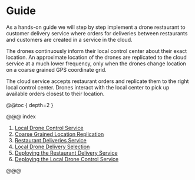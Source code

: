 # Guide

As a hands-on guide we will step by step implement a drone restaurant to customer delivery service where orders for deliveries
between restaurants and customers are created in a service in the cloud.

The drones continuously inform their local control center about their exact location. An approximate
location of the drones are replicated to the cloud service at a much lower frequency, only when the drones change 
location on a coarse grained GPS coordinate grid.

The cloud service accepts restaurant orders and replicate them to the right local control center. Drones interact with
the local center to pick up available orders closest to their location.

@@toc { depth=2 }

@@@ index

1. [Local Drone Control Service](guide/1-local-drone-control-service.md)
2. [Coarse Grained Location Replication](guide/2-drone-location-to-cloud-service.md)
3. [Restaurant Deliveries Service](guide/3-restaurant-deliveries-service.md)
4. [Local Drone Delivery Selection](guide/4-local-drone-delivery-selection.md)
5. [Deploying the Restaurant Delivery Service](guide/5-deploying-delivery-service.md)
6. [Deploying the Local Drone Control Service](guide/6-deploying-local-drone-control-service.md)

@@@

